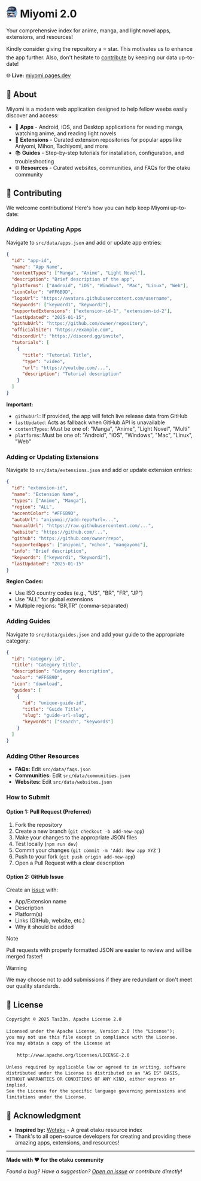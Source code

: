 # <img src="public/icons/icon-192.png" width="30px"> Miyomi 2.0

Your comprehensive index for anime, manga, and light novel apps, extensions, and resources!

Kindly consider giving the repository a ⭐ star. This motivates us to enhance the app further. Also, don't hesitate to [contribute](#-contributing) by keeping our data up-to-date!

🌐 **Live:** [miyomi.pages.dev](https://miyomi.pages.dev)

## 📖 About

Miyomi is a modern web application designed to help fellow weebs easily discover and access:

- 📱 **Apps** - Android, iOS, and Desktop applications for reading manga, watching anime, and reading light novels
- 🧩 **Extensions** - Curated extension repositories for popular apps like Aniyomi, Mihon, Tachiyomi, and more
- 📚 **Guides** - Step-by-step tutorials for installation, configuration, and troubleshooting
- 🌐 **Resources** - Curated websites, communities, and FAQs for the otaku community


## 🤝 Contributing

We welcome contributions! Here's how you can help keep Miyomi up-to-date:

### Adding or Updating Apps

Navigate to `src/data/apps.json` and add or update app entries:

```json
{
  "id": "app-id",
  "name": "App Name",
  "contentTypes": ["Manga", "Anime", "Light Novel"],
  "description": "Brief description of the app",
  "platforms": ["Android", "iOS", "Windows", "Mac", "Linux", "Web"],
  "iconColor": "#FF6B9D",
  "logoUrl": "https://avatars.githubusercontent.com/username",
  "keywords": ["keyword1", "keyword2"],
  "supportedExtensions": ["extension-id-1", "extension-id-2"],
  "lastUpdated": "2025-01-15",
  "githubUrl": "https://github.com/owner/repository",
  "officialSite": "https://example.com",
  "discordUrl": "https://discord.gg/invite",
  "tutorials": [
    {
      "title": "Tutorial Title",
      "type": "video",
      "url": "https://youtube.com/...",
      "description": "Tutorial description"
    }
  ]
}
```

**Important:**
- `githubUrl`: If provided, the app will fetch live release data from GitHub
- `lastUpdated`: Acts as fallback when GitHub API is unavailable
- `contentTypes`: Must be one of: "Manga", "Anime", "Light Novel", "Multi"
- `platforms`: Must be one of: "Android", "iOS", "Windows", "Mac", "Linux", "Web"

### Adding or Updating Extensions

Navigate to `src/data/extensions.json` and add or update extension entries:

```json
{
  "id": "extension-id",
  "name": "Extension Name",
  "types": ["Anime", "Manga"],
  "region": "ALL",
  "accentColor": "#FF6B9D",
  "autoUrl": "aniyomi://add-repo?url=...",
  "manualUrl": "https://raw.githubusercontent.com/...",
  "website": "https://github.com/...",
  "github": "https://github.com/owner/repo",
  "supportedApps": ["aniyomi", "mihon", "mangayomi"],
  "info": "Brief description",
  "keywords": ["keyword1", "keyword2"],
  "lastUpdated": "2025-01-15"
}
```

**Region Codes:**
- Use ISO country codes (e.g., "US", "BR", "FR", "JP")
- Use "ALL" for global extensions
- Multiple regions: "BR,TR" (comma-separated)

### Adding Guides

Navigate to `src/data/guides.json` and add your guide to the appropriate category:

```json
{
  "id": "category-id",
  "title": "Category Title",
  "description": "Category description",
  "color": "#FF6B9D",
  "icon": "download",
  "guides": [
    {
      "id": "unique-guide-id",
      "title": "Guide Title",
      "slug": "guide-url-slug",
      "keywords": ["search", "keywords"]
    }
  ]
}
```

### Adding Other Resources

- **FAQs:** Edit `src/data/faqs.json`
- **Communities:** Edit `src/data/communities.json`
- **Websites:** Edit `src/data/websites.json`

### How to Submit

#### Option 1: Pull Request (Preferred)
1. Fork the repository
2. Create a new branch (`git checkout -b add-new-app`)
3. Make your changes to the appropriate JSON files
4. Test locally (`npm run dev`)
5. Commit your changes (`git commit -m 'Add: New app XYZ'`)
6. Push to your fork (`git push origin add-new-app`)
7. Open a Pull Request with a clear description

#### Option 2: GitHub Issue
Create an [issue](https://github.com/tas33n/miyomi/issues/new) with:
- App/Extension name
- Description
- Platform(s)
- Links (GitHub, website, etc.)
- Why it should be added

> [!NOTE]
> Pull requests with properly formatted JSON are easier to review and will be merged faster!

> [!WARNING]
> We may choose not to add submissions if they are redundant or don't meet our quality standards.

## 📜 License
```
Copyright © 2025 Tas33n. Apache License 2.0

Licensed under the Apache License, Version 2.0 (the "License");
you may not use this file except in compliance with the License.
You may obtain a copy of the License at

    http://www.apache.org/licenses/LICENSE-2.0

Unless required by applicable law or agreed to in writing, software
distributed under the License is distributed on an "AS IS" BASIS,
WITHOUT WARRANTIES OR CONDITIONS OF ANY KIND, either express or implied.
See the License for the specific language governing permissions and
limitations under the License.
```

## 🙏 Acknowledgment

- **Inspired by:** [Wotaku](https://github.com/wotakumoe/Wotaku) - A great otaku resource index
- Thank's to all open-source developers for creating and providing these amazing apps, extensions, and resources!

---

**Made with ❤️ for the otaku community**

*Found a bug? Have a suggestion? [Open an issue](https://github.com/tas33n/miyomi/issues) or contribute directly!*
